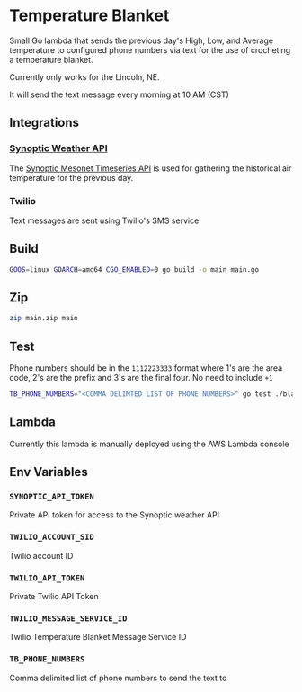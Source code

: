 # Temperature Blanket

Small Go lambda that sends the previous day's High, Low, and Average temperature
to configured phone numbers via text for the use of crocheting a temperature blanket.

Currently only works for the Lincoln, NE.

It will send the text message every morning at 10 AM (CST)

## Integrations

### [Synoptic Weather API](https://synopticdata.com/)

The [Synoptic Mesonet Timeseries API](https://developers.synopticdata.com/mesonet/) is
used for gathering the historical air temperature for the previous day.

### Twilio

Text messages are sent using Twilio's SMS service

## Build

```bash
GOOS=linux GOARCH=amd64 CGO_ENABLED=0 go build -o main main.go
```

## Zip
```bash
zip main.zip main
```

## Test

Phone numbers should be in the `1112223333` format where 1's are the area code, 2's are the
prefix and 3's are the final four. No need to include `+1`

```bash
TB_PHONE_NUMBERS="<COMMA DELIMTED LIST OF PHONE NUMBERS>" go test ./blanket -v
```

## Lambda

Currently this lambda is manually deployed using the AWS Lambda console

## Env Variables

### `SYNOPTIC_API_TOKEN`

Private API token for access to the Synoptic weather API

### `TWILIO_ACCOUNT_SID`

Twilio account ID

### `TWILIO_API_TOKEN`

Private Twilio API Token

### `TWILIO_MESSAGE_SERVICE_ID`

Twilio Temperature Blanket Message Service ID

### `TB_PHONE_NUMBERS`

Comma delimited list of phone numbers to send the text to
